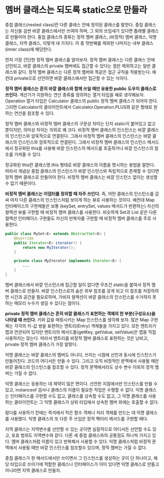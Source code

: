 # 멤버 클래스는 되도록 static으로 만들라
중첩 클래스(nested class)란 다른 클래스 안에 정의된 클래스를 말한다. 중첩 클래스는 자신을 감싼 바깥 클래스에서만 쓰여야 하며, 그 외의 쓰임새가 있다면 톱레벨 클래스로 만들어야 한다. 중첩 클래스의 종류는 정적 멤버 클래스, (비정적) 멤버 클래스, 익명 클래스, 지역 클래스, 이렇게 네 가지다. 이 중 첫번째를 제외한 나머지는 내부 클래스(inner class)에 해당한다.

먼저 가장 간단한 정적 멤버 클래스를 알아보자. 정적 멤버 클래스는 다른 클래스 안에 선언되고, 바깥 클래스의 private 멤버에도 접근할 수 있다는 점만 제외하고는 일반 클래스와 같다. 정적 멤버 클래스는 다른 정적 멤버와 똑같은 접근 규칙을 적용받는다. 예컨대 private으로 선언하면 바깥 클래스에서만 접근할 수 있는 식이다.

**정적 멤버 클래스는 흔히 바깥 클래스와 함께 쓰일 때만 유용한 public 도우미 클래스로 쓰인다.** 계산기가 지원하는 연산 종류를 정의하는 열거 타입을 예로 생각해보자. Operation 열거 타입은 Calculator 클래스의 public 정적 멤버 클래스가 되어야 한다. 그러면 Calculator의 클라이언트에서 Calculator.Operation.PLUS와 같은 형태로 원하는 연산을 참조할 수 있다.

정적 멤버 클래스와 비정적 멤버 클래스의 구문상 차이는 단지  static이 붙어있고 없고 뿐이지만, 의미상 차이는 의외로 꽤 크다. 비정적 멤버 클래스의 인스턴스는 바깥 클래스의 인스턴스와 암묵적으로 연결된다. 그래서 비정적 멤버 클래스의 인스턴스는 바깥 클래스의 인스턴스와 암묵적으로 연결된다. 그래서 비정적 멤버 클래스의 인스턴스 메서드에서 정규화된 this를 사용해 바깥 인스턴스의 메서드를 호출하거나 바깥 인스턴스의 참조를 가져올 수 있다.

정규화된 this란 클래스명.this 형태로 바깥 클래스의 이름을 명시하는 용법을 말한다. 따라서 개념상 중첩 클래스의 인스턴스가 바깥 인스턴스와 독립적으로 존재할 수 있다면 정적 멤버 클래스로 만들어야 한다. 비정적 멤버 클래스는 바깥 인스턴스 없이는 생성할 수 없기 때문이다.

**비정적 멤버 클래스는 어댑터를 정의할 때 자주 쓰인다.** 즉, 어떤 클래스의 인스턴스를 감싸 마치 다른 클래스의 인스턴스처럼 보이게 하는 뷰로 사용하는 것이다. 예컨대 Map 인터페이스의 구현체들은 보통 (keySet, entrySet, values 메서드가 반환하는) 자신의 컬렉션 뷰를 구현할 때 비정적 멤버 클래스를 사용한다. 비슷하게 Set과 List 같은 다른 컬렉션 인터페이스 구현들도 자신의 반복자를 구현할 때 비정적 멤버 클래스를 주로 사용한다.
```java
public class MySet<E> extends AbstractSet<E> {
    @Override
    public Iterator<E> iterator() {
        return new MyIterator();
    }

    private class MyIterator implements Iterator<E> {
        ...
    }
}
```
멤버 클래스에서 바깥 인스턴스에 접근할 일이 없다면 무조건 static을 붙여서 정적 멤버 클래스로 만들자. 바깥 인스턴스로의 숨은 외부 참조를 갖게 되고 이 참조를 저장하려면 시간과 공간을 필요로하며, 가비지 컬렉션이 바깥 클래스의 인스턴스를 수거하지 못하는 메모리 누수가 생길 수 있다는 점이다.

**private 정적 멤버 클래스는 흔히 바깥 클래스가 표현하는 객체의 한 부분(구성요소)을 나타낼 때 쓰인다.** 키와 값을 매핑시키는 Map 인스턴스를 생각해 보자. 많은 Map 구현체는 각각의 키-값 쌍을 표현하는 엔트리(Entry) 객체들을 가지고 있다. 모든 엔트리가 맵과 연관되어 있지만 엔트리의 메서드들(getKey, getValue, setValue)은 맵을 직접 사용하지는 않는다. 따라서 엔트리를 비정적 멤버 클래스로 표현하는 것은 낭비고, private 정적 멤버 클래스가 가장 알맞다.

익명 클래스는 바깥 클래스의 멤버도 아니다, 쓰이는 시점에 선언과 동시에 인스턴스가 만들어진다. 코드의 어디서든 만들 수 있다. 그리고 오직 비정적인 문맥에서 사용될 때만 바깥 클래스의 인스턴스를 참조할 수 있다. 정적 문맥에서라도 상수 변수 이외의 정적 멤버는 가질 수 없다.

익명 클래스는 응용하는 데 제약이 많은 편이다. 선언한 지점에서만 인스턴스를 만들 수 있고, instanceof 검사나 클래스의 이름이 필요한 작업은 수행할 수 없다. 익명 클래스는 인터페이스를 구현할 수도 없고, 클래스를 상속할 수도 없고, 그 익명 클래스를 사용하는 클라이언트는 그 익명 클래스가 상위 타입에서 상속한 멤버 외에는 호출할 수 없다.

람다를 사용하기 전에는 즉석에서 작은 함수 객체나 처리 객체를 만드는 데 익명 클래스를 사용했다. 익명 클래스의 또 다른 주 쓰임은 정적 팩터리 메서드를 구현할 때다.

지역 클래스는 지역변수를 선언할 수 있는 곳이면 실질적으로 어디서든 선언할 수도 있고, 유효 범위도 지역변수와 같다. 다른 세 중첩 클래스와의 공통점도 하나씩 가지고 있다. 멤버 클래스처럼 이름이 있고 반복해서 사용할 수 있다. 익명 클래스처럼 비정적 문맥에서 사용될 때만 바깥 인스턴스를 참조할수 있으며, 정적 멤버는 가질 수 없다.

중첩 클래스가 한 메서드에서만 쓰이면서 그 인스턴스를 생성하는 곳이 단 하나이고, 해당 타입으로 쓰이기에 적합한 클래스나 인터페이스가 이미 있다면 익명 클래스로 만들고 아니라면 지역 클래스로 만들자.